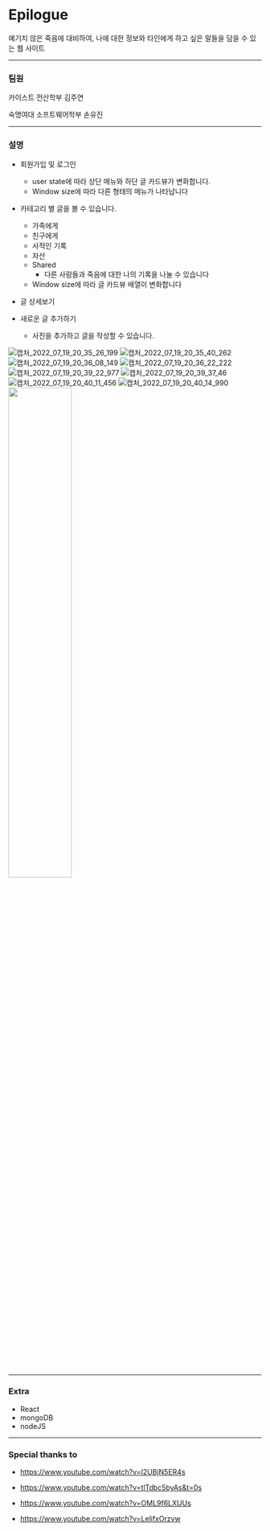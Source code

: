 # Epilogue

예기치 않은 죽음에 대비하여, 나에 대한 정보와 타인에게 하고 싶은 말들을 담을 수 있는 웹 사이트

-----------
### 팀원
카이스트 전산학부 김주연


숙명여대 소프트웨어학부 손유진

-----------

### 설명

- 회원가입 및 로그인
  - user state에 따라 상단 메뉴와 하단 글 카드뷰가 변화합니다.
  - Window size에 따라 다른 형태의 메뉴가 나타납니다
  
- 카테고리 별 글을 볼 수 있습니다.
  - 가족에게
  - 친구에게
  - 사적인 기록
  - 자산
  - Shared
    - 다른 사람들과 죽음에 대한 나의 기록을 나눌 수 있습니다
  - Window size에 따라 글 카드뷰 배열이 변화합니다
  
- 글 상세보기
- 새로운 글 추가하기
  - 사진을 추가하고 글을 작성할 수 있습니다.
  
  
![캡처_2022_07_19_20_35_26_199](https://user-images.githubusercontent.com/56427889/179742706-e6b5aa54-bffb-45c9-a088-3ebf439d5353.png)
![캡처_2022_07_19_20_35_40_262](https://user-images.githubusercontent.com/56427889/179742776-3ad36ee9-24bc-4494-a240-946e849e1205.png)
![캡처_2022_07_19_20_36_08_149](https://user-images.githubusercontent.com/56427889/179742784-b848dbe1-29f8-4b20-b41d-d3b287a7cb98.png)
![캡처_2022_07_19_20_36_22_222](https://user-images.githubusercontent.com/56427889/179742792-799847b8-8d64-4572-ba24-6d3b4589f20e.png)
![캡처_2022_07_19_20_39_22_977](https://user-images.githubusercontent.com/56427889/179742823-23c8ab92-43c2-4a6d-9d51-2b9a4eee7ab1.png)
![캡처_2022_07_19_20_39_37_46](https://user-images.githubusercontent.com/56427889/179742884-eed71218-619d-4e42-8e0f-99447786841c.png)
![캡처_2022_07_19_20_40_11_456](https://user-images.githubusercontent.com/56427889/179742912-dce177fc-7bed-4422-b3ba-cbc6ed394874.png)
![캡처_2022_07_19_20_40_14_990](https://user-images.githubusercontent.com/56427889/179742930-e98c1cec-51ac-4106-8e3a-09e436a1c0f3.png)
<img width="50%" src = "https://user-images.githubusercontent.com/56427889/179743386-8c44558a-6889-438d-ba8f-6cd69b88c0c2.png"/>


-----------


### Extra
- React
- mongoDB
- nodeJS

-----------

### Special thanks to
- https://www.youtube.com/watch?v=I2UBjN5ER4s


- https://www.youtube.com/watch?v=tlTdbc5byAs&t=0s


- https://www.youtube.com/watch?v=OML9f6LXUUs


- https://www.youtube.com/watch?v=LelifxOrzvw


